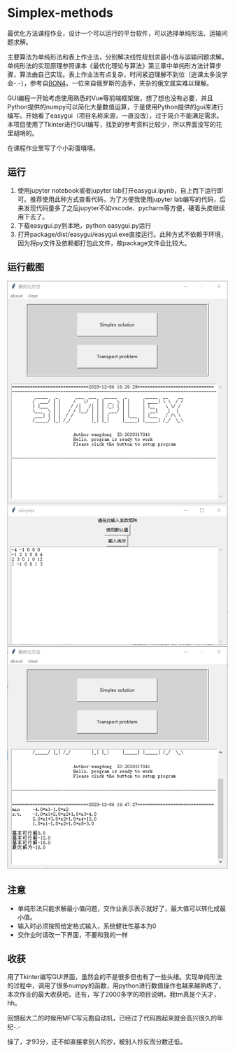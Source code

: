 # Simplex-methods
最优化方法课程作业，设计一个可以运行的平台软件，可以选择单纯形法、运输问题求解。

主要算法为单纯形法和表上作业法，分别解决线性规划求最小值与运输问题求解。单纯形法的实现原理参照课本《最优化理论与算法》第三章中单纯形方法计算步骤，算法由自己实现。表上作业法有点复杂，时间紧迫理解不到位（逃课太多没学会-.-），参考自[BON4](https://github.com/BON4/TransportationProblem)，一位来自俄罗斯的选手，夹杂的俄文属实难以理解。

GUI编程一开始考虑使用熟悉的Vue等前端框架做，想了想也没有必要，并且Python提供的numpy可以简化大量数值运算，于是使用Python提供的gui库进行编写。开始看了easygui（项目名称来源，一直没改），过于简介不能满足需求。本项目使用了Tkinter进行GUI编写，找到的参考资料比较少，所以界面没写的花里胡哨的。

在课程作业里写了个小彩蛋嘻嘻。

## 运行
1. 使用jupyter notebook或者jupyter lab打开easygui.ipynb，自上而下运行即可。推荐使用此种方式查看代码，为了方便我使用jupyter lab编写的代码，后来发现代码量多了之后jupyter不如vscode、pycharm等方便，硬着头皮继续用下去了。
2. 下载easygui.py到本地，python easygui.py运行
3. 打开package/dist/easygui/easygui.exe直接运行。此种方式不依赖于环境，因为将py文件及依赖都打包此文件，故package文件会比较大。

## 运行截图
![image](https://github.com/dong-8080/Simplex-methods/blob/main/image/image1.png)
![image](https://github.com/dong-8080/Simplex-methods/blob/main/image/image2.png)
![image](https://github.com/dong-8080/Simplex-methods/blob/main/image/image3.png)

## 注意
* 单纯形法只能求解最小值问题，交作业表示表示就好了，最大值可以转化成最小值。
* 输入时必须按照给定格式输入，系统健壮性基本为0
* 交作业时请改一下界面，不要和我的一样

## 收获
用了Tkinter编写GUI界面，虽然会的不是很多但也有了一些头绪。实现单纯形法的过程中，调用了很多numpy的函数，用python进行数值操作也越来越熟练了，本次作业的最大收获吧。还有，写了2000多字的项目说明，我tm真是个天才，hh。

回想起大二的时候用MFC写元胞自动机，已经过了代码跑起来就会高兴很久的年纪-.-

操了，才93分，还不如直接拿别人的抄，被别人抄反而分数还低。
